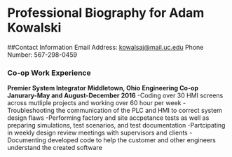 # Professional Biography for Adam Kowalski
##Contact Information 
Email Address: kowalsaj@mail.uc.edu
Phone Number: 567-298-0459
### Co-op Work Experience
**Premier System Integrator**                                                                                **Middletown, Ohio**
**Engineering Co-op**                                                                                         **Janurary-May and August-December 2016**
-Coding over 30 HMI screens across mutliple projects and working over 60 hour per week
-Troubleshooting the communication of the PLC and HMI to correct system design flaws
-Performing factory and site accpetance tests as well as preparing simulations, test scenarios, and test documentation
-Partcipating in weekly design review meetings with supervisors and clients
-Documenting developed code to help the customer and other engineers understand the created software
